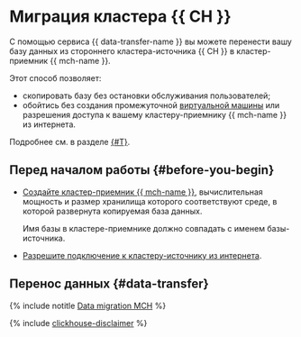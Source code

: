 # Миграция кластера {{ CH }}

С помощью сервиса {{ data-transfer-name }} вы можете перенести вашу базу данных из стороннего кластера-источника {{ CH }} в кластер-приемник {{ mch-name }}.

Этот способ позволяет:

* скопировать базу без остановки обслуживания пользователей;
* обойтись без создания промежуточной [виртуальной машины](../../glossary/vm.md) или разрешения доступа к вашему кластеру-приемнику {{ mch-name }} из интернета.

Подробнее см. в разделе [{#T}](../concepts/use-cases.md).

## Перед началом работы {#before-you-begin}

* [Создайте кластер-приемник {{ mch-name }}](../../managed-clickhouse/operations/cluster-create.md), вычислительная мощность и размер хранилища которого соответствуют среде, в которой развернута копируемая база данных.

   Имя базы в кластере-приемнике должно совпадать с именем базы-источника.

* [Разрешите подключение к кластеру-источнику из интернета](../concepts/network.md#source-external).

## Перенос данных {#data-transfer}

{% include notitle [Data migration MCH](../../_tutorials/datatransfer/managed-clickhouse.md) %}

{% include [clickhouse-disclaimer](../../_includes/clickhouse-disclaimer.md) %}
